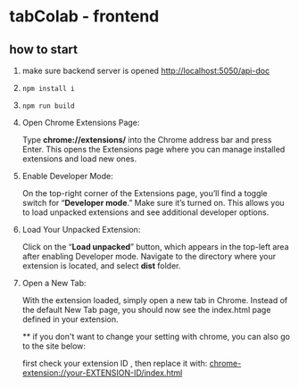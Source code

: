 # tabColab - frontend

## how to start

1. make sure backend server is opened [http://localhost:5050/api-doc](http://localhost:5050/api-doc)
2. ```npm install i```
3. ```npm run build``` 
   
4. Open Chrome Extensions Page:

   Type **chrome://extensions/** into the Chrome address bar and press Enter. This opens the Extensions page where you can manage installed extensions and load new ones.
   
5. Enable Developer Mode:

   On the top-right corner of the Extensions page, you’ll find a toggle switch for “**Developer mode**.” Make sure it’s turned on. This allows you to load unpacked extensions and see additional developer options.

6. Load Your Unpacked Extension:

   Click on the “**Load unpacked**” button, which appears in the top-left area after enabling Developer mode.
   Navigate to the directory where your extension is located, and select **dist** folder.

7. Open a New Tab:

   With the extension loaded, simply open a new tab in Chrome. Instead of the default New Tab page, you should now see the index.html page defined in your extension.
     
     ** if you don't want to change your setting with chrome, you can also go to the site below:
     
    first check your extension ID , then replace it with: [chrome-extension://your-EXTENSION-ID/index.html](chrome-extension://your-EXTENSION-ID/index.html)



